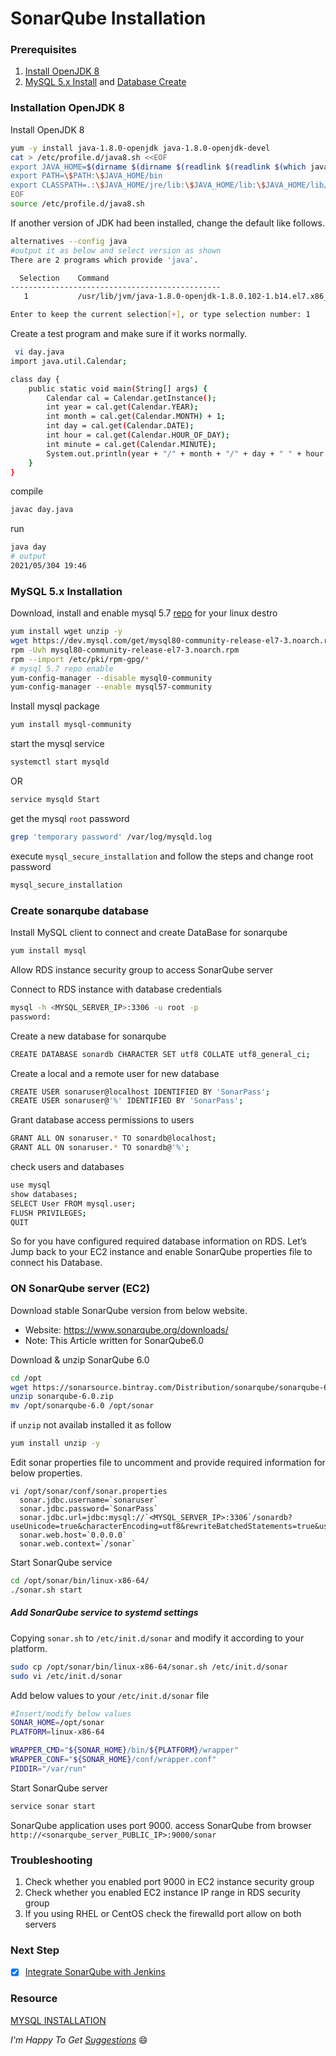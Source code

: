 # SonarQube Installation

### Prerequisites
1. [Install OpenJDK 8](#openjdk8_install)
1. [MySQL 5.x Install](#mysql) and [Database Create](#database)

<a name="openjdk8_install"></a>
### Installation OpenJDK 8

Install OpenJDK 8
~~~sh
yum -y install java-1.8.0-openjdk java-1.8.0-openjdk-devel
cat > /etc/profile.d/java8.sh <<EOF
export JAVA_HOME=$(dirname $(dirname $(readlink $(readlink $(which javac)))))
export PATH=\$PATH:\$JAVA_HOME/bin
export CLASSPATH=.:\$JAVA_HOME/jre/lib:\$JAVA_HOME/lib:\$JAVA_HOME/lib/tools.jar
EOF
source /etc/profile.d/java8.sh
~~~
If another version of JDK had been installed, change the default like follows.
~~~sh
alternatives --config java
#output it as below and select version as shown
There are 2 programs which provide 'java'.

  Selection    Command
-----------------------------------------------
   1           /usr/lib/jvm/java-1.8.0-openjdk-1.8.0.102-1.b14.el7.x86_64/jre/bin/java

Enter to keep the current selection[+], or type selection number: 1
~~~
Create a test program and make sure if it works normally.
~~~sh
 vi day.java
import java.util.Calendar;

class day {
    public static void main(String[] args) {
        Calendar cal = Calendar.getInstance();
        int year = cal.get(Calendar.YEAR);
        int month = cal.get(Calendar.MONTH) + 1;
        int day = cal.get(Calendar.DATE);
        int hour = cal.get(Calendar.HOUR_OF_DAY);
        int minute = cal.get(Calendar.MINUTE);
        System.out.println(year + "/" + month + "/" + day + " " + hour + ":" + minute);
    }
}
~~~
compile
~~~sh
javac day.java
~~~
run
~~~sh
java day
# output
2021/05/304 19:46
~~~

<a name="mysql"></a>
### MySQL 5.x Installation
Download, install and enable mysql 5.7 [repo](https://dev.mysql.com/downloads/repo/yum/) for your linux destro
~~~sh
yum install wget unzip -y
wget https://dev.mysql.com/get/mysql80-community-release-el7-3.noarch.rpm
rpm -Uvh mysql80-community-release-el7-3.noarch.rpm
rpm --import /etc/pki/rpm-gpg/*
# mysql 5.7 repo enable
yum-config-manager --disable mysql0-community
yum-config-manager --enable mysql57-community
~~~
Install mysql package
~~~sh
yum install mysql-community
~~~
start the mysql service
~~~sh
systemctl start mysqld
~~~
OR
~~~sh
service mysqld Start
~~~
get the mysql `root` password
~~~sh
grep 'temporary password' /var/log/mysqld.log
~~~
execute `mysql_secure_installation` and follow the steps and change root password
~~~sh
mysql_secure_installation
~~~

<a name="database"></a>
### Create sonarqube database

Install MySQL client to connect and create DataBase for sonarqube
~~~sh
yum install mysql
~~~
Allow RDS instance security group to access SonarQube server

Connect to RDS instance with database credentials
~~~sh
mysql -h <MYSQL_SERVER_IP>:3306 -u root -p
password:
~~~
Create a new database for sonarqube
~~~sh
CREATE DATABASE sonardb CHARACTER SET utf8 COLLATE utf8_general_ci;
~~~
Create a local and a remote user for new database
~~~sh
CREATE USER sonaruser@localhost IDENTIFIED BY 'SonarPass';
CREATE USER sonaruser@'%' IDENTIFIED BY 'SonarPass';
~~~
Grant database access permissions to users
~~~sh
GRANT ALL ON sonaruser.* TO sonardb@localhost;
GRANT ALL ON sonaruser.* TO sonardb@'%';
~~~
check users and databases
~~~sh
use mysql
show databases;
SELECT User FROM mysql.user;
FLUSH PRIVILEGES;
QUIT
~~~

So for you have configured required database information on RDS. Let’s Jump back to your EC2 instance and enable SonarQube properties file to connect his Database.

### ON SonarQube server (EC2)
Download stable SonarQube version from below website.
- Website: https://www.sonarqube.org/downloads/
- Note: This Article written for SonarQube6.0  

Download & unzip SonarQube 6.0
~~~sh
cd /opt
wget https://sonarsource.bintray.com/Distribution/sonarqube/sonarqube-6.0.zip
unzip sonarqube-6.0.zip
mv /opt/sonarqube-6.0 /opt/sonar
~~~
if `unzip` not availab installed it as follow
~~~sh
yum install unzip -y
~~~
Edit sonar properties file to uncomment and provide required information for below properties.
~~~SH
vi /opt/sonar/conf/sonar.properties
  sonar.jdbc.username=`sonaruser`
  sonar.jdbc.password=`SonarPass`
  sonar.jdbc.url=jdbc:mysql://`<MYSQL_SERVER_IP>:3306`/sonardb?useUnicode=true&characterEncoding=utf8&rewriteBatchedStatements=true&useConfigs=maxPerformance&useSSL=false
  sonar.web.host=`0.0.0.0`
  sonar.web.context=`/sonar`
~~~
Start SonarQube service
~~~sh
cd /opt/sonar/bin/linux-x86-64/
./sonar.sh start
~~~

##### Add SonarQube service to systemd settings

Copying `sonar.sh` to `/etc/init.d/sonar` and modify it according to your platform.
~~~sh
sudo cp /opt/sonar/bin/linux-x86-64/sonar.sh /etc/init.d/sonar
sudo vi /etc/init.d/sonar
~~~
Add below values to your `/etc/init.d/sonar` file
~~~sh
#Insert/modify below values
SONAR_HOME=/opt/sonar
PLATFORM=linux-x86-64

WRAPPER_CMD="${SONAR_HOME}/bin/${PLATFORM}/wrapper"
WRAPPER_CONF="${SONAR_HOME}/conf/wrapper.conf"
PIDDIR="/var/run"
~~~
Start SonarQube server
~~~sh
service sonar start
~~~
SonarQube application uses port 9000. access SonarQube from browser
`http://<sonarqube_server_PUBLIC_IP>:9000/sonar`

###  Troubleshooting

1. Check whether you enabled port 9000 in EC2 instance security group
2. Check whether you enabled EC2 instance IP range in RDS security group
3. If you using RHEL or CentOS check the firewalld port allow on both servers

### Next Step
- [x] [Integrate SonarQube with Jenkins](./integrate_sonarqube_on_jenkins.md)

### Resource
[MYSQL INSTALLATION](https://dev.mysql.com/doc/mysql-installation-excerpt/5.7/en/)

_I'm Happy To Get [Suggestions](https://forms.gle/TbfdXQ5H3a3oSTjo6)_ :smile:
